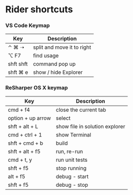 # Rider shortcuts


### VS Code Keymap

Key | Description
-- | --
⌃ ⌘ ➝ | split and move it to right
⌥ F7 | find usage
shft shft | command pop up
shft ⌘ e | show / hide Explorer


### ReSharper OS X keymap

Key | Description
-- | --
cmd + f4 | close the current tab
option + up arrow | select
shft + alt + L | show file in solution explorer
cmd + ctrl + 1 | show Terminal
shft + cmd + b | build
shft + alt + f5 | run, re-run
cmd + t, y | run unit tests
shft + f5 | stop running
alt + f5 | debug - start
shft + f5 | debug - stop
